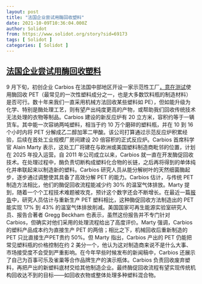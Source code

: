 ```yaml
---
layout: post
title: "法国企业尝试用酶回收塑料"
date: 2021-10-09T10:36:04.000Z
author: Solidot
from: https://www.solidot.org/story?sid=69173
tags: [ Solidot ]
categories: [ Solidot ]
---
```

<!--1633775764000-->
[法国企业尝试用酶回收塑料](https://www.solidot.org/story?sid=69173)
------

<div>
9 月下旬，初创企业 Carbios 在法国中部地区开设一家示范性工厂<a href="https://www.technologyreview.com/2021/10/06/1036571/carbios-enzymes-recycle-plastics-pet/" target="_blank">，意在测试</a>使用酶回收 PET（最常见的一次性塑料成分之一，也是大多数饮料瓶的制造材料）是否可行。数十年来我们一直采用机械方法回收某些塑料如 PE），但如能升级为化学、特别是酶处理工艺，则有望产出纯度更高的产物，或帮助我们回收传统技术无法处理的衣物等制品。Carbios 建设的新反应炉有 20 立方米，容积约等于一辆货车。其中能一次容纳两吨塑料，相当于约 10 万个磨碎的塑料瓶，并在 10 到 16 个小时内将 PET 分解成乙二醇加苯二甲酸。该公司打算通过示范反应炉积累经验，后续在首处工业规模厂房间建设 20 倍容积的正式反应炉。Carbios 首席科学官 Alain Marty 表示，这处工厂将建在与欧洲或美国塑料制造商毗邻的位置，计划在 2025 年投入运营。自 2011 年公司成立以来，Carbios 就一直在开发酶促回收技术。在处理过程中，酶负责切断构成塑料化合物的长链，之后再将得到的单体纯化并串联起来以制造新的塑料。Carbios 研究人员从能分解树叶的天然细菌酶起步，逐步通过调整使其具备了高效分解 PET 的能力。Carbios 估计，与传统 PET 制造方法相比，他们的酶促回收流程能减少约 30% 的温室气体排放。Marty 提到，随着一个个工程技术难题被攻克，预计这个数字还会不断增长。在最近一篇<a href="https://www.sciencedirect.com/science/article/pii/S2542435121003032">报告</a>中，研究人员估计与重新生产 PET 塑料相比，这种酶促回收方法制造出的 PET 能实现 17% 到 43% 的温室气体排放削减。美国国家可再生能源实验室研究人员、报告合著者 Gregg Beckham 也表示，虽然这份报告并不专门针对 Carbios，但确实对他们采用的处理流程给出了高度评价。Marty 强调，Carbios 的塑料产品成本约为直接生产 PET 的两倍；相比之下，机械回收后重新制造的 PET 只比直接生产PET贵约 50%。但 Marty 指出，Carbios 产出的 PET 仍能把常见塑料瓶的价格控制在约 2 美分一个，他认为这对制造商来说不是什么大事、市场接受度不会受到严重影响。在今年早些时候发布的新闻稿中，Carbios 还展示了自己为百事可乐及雀巢等合作品牌生产的演示瓶体。Carbios 负责回收废弃塑料，再把产出的新塑料底材交给其他制造企业。最终酶促回收流程有望实现传统机构回收达不到的目标——如回收衣物或整体处理多种塑料混合物。
</div>
